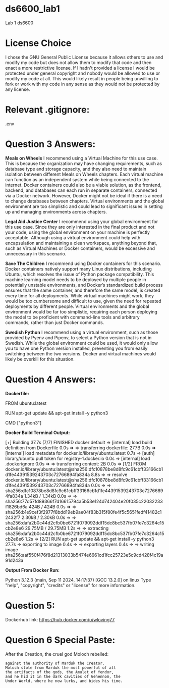 # ds6600_lab1
Lab 1 ds6600

# License Choice

I chose the GNU General Public License because it allows others to use and modify my code but does not allow them to modify that code and then enact a more restrictive license. If I hadn't provided a license I would be protected under general copyright and nobody would be allowed to use or modify my code at all. This would likely result in people being unwilling to fork or work with my code in any sense as they would not be protected by any license.

# Relevant .gitignore: 

.env

# Question 3 Answers:

**Meals on Wheels**
I recommend using a Virtual Machine for this use case. This is because the organization may have changing requirements, such as database type and storage capacity, and they also need to maintain isolation between different Meals on Wheels chapters. Each virtual machine can function as an independent system while being connected to the internet. Docker containers could also be a viable solution, as the frontend, backend, and databases can each run in separate containers, connected via a Docker network. However, Docker might not be ideal if there is a need to change databases between chapters. Virtual environments and the global environment are too simplistic and could lead to significant issues in setting up and managing environments across chapters.

**Legal Aid Justice Center**
I recommend using your global environment for this use case. Since they are only interested in the final product and not your code, using the global environment on your machine is perfectly acceptable. Although using a virtual environment could help with encapsulation and maintaining a clean workspace, anything beyond that, such as Virtual Machines or Docker containers, would be excessive and unnecessary in this scenario.

**Save The Children**
I recommend using Docker containers for this scenario. Docker containers natively support many Linux distributions, including Ubuntu, which resolves the issue of Python package compatibility. This machine learning model needs to be deployed by multiple people in potentially unstable environments, and Docker’s standardized build process ensures that the same container, and therefore the same model, is created every time for all deployments. While virtual machines might work, they would be too cumbersome and difficult to use, given the need for repeated deployments by different people. Virtual environments and the global environment would be far too simplistic, requiring each person deploying the model to be proficient with command-line tools and arbitrary commands, rather than just Docker commands.

**Swedish Python**
I recommend using a virtual environment, such as those provided by Pyenv and Pipenv, to select a Python version that is not in Swedish. While the global environment could be used, it would only allow you to have one Python version installed, preventing you from easily switching between the two versions. Docker and virtual machines would likely be overkill for this situation.

# Question 4 Answers: 

**Dockerfile:**

FROM ubuntu:latest

RUN apt-get update && apt-get install -y python3

CMD ["python3"]

**Docker Build Terminal Output:** 

[+] Building 37.7s (7/7) FINISHED                                                                                                                                                                                                                                 docker:default
 => [internal] load build definition from Dockerfile                                                                                                                                                                                                                        0.0s
 => => transferring dockerfile: 277B                                                                                                                                                                                                                                        0.0s
 => [internal] load metadata for docker.io/library/ubuntu:latest                                                                                                                                                                                                            0.7s
 => [auth] library/ubuntu:pull token for registry-1.docker.io                                                                                                                                                                                                               0.0s
 => [internal] load .dockerignore                                                                                                                                                                                                                                           0.0s
 => => transferring context: 2B                                                                                                                                                                                                                                             0.0s
 => [1/2] FROM docker.io/library/ubuntu:latest@sha256:dfc10878be8d8fc9c61cbff33166cb1d1fe44391539243703c72766894fa834a                                                                                                                                                      8.8s
 => => resolve docker.io/library/ubuntu:latest@sha256:dfc10878be8d8fc9c61cbff33166cb1d1fe44391539243703c72766894fa834a                                                                                                                                                      0.0s
 => => sha256:dfc10878be8d8fc9c61cbff33166cb1d1fe44391539243703c72766894fa834a 1.34kB / 1.34kB                                                                                                                                                                              0.0s
 => => sha256:77d57fd89366f7d16615794a5b53e124d742404e20f035c22032233f1826bd6a 424B / 424B                                                                                                                                                                                  0.0s
 => => sha256:b1e9cef3f2977f8bdd19eb9ae04f83b315f80fe4f5c5651fedf41482c12432f7 2.30kB / 2.30kB                                                                                                                                                                              0.0s
 => => sha256:dafa2b0c44d2cfb0be6721f079092ddf15dc8bc537fb07fe7c3264c15cb2e8e6 29.75MB / 29.75MB                                                                                                                                                                            1.2s
 => => extracting sha256:dafa2b0c44d2cfb0be6721f079092ddf15dc8bc537fb07fe7c3264c15cb2e8e6                                                                                                                                                                                   1.2s
 => [2/2] RUN apt-get update && apt-get install -y python3                                                                                                                                                                                                                 27.7s
 => exporting to image                                                                                                                                                                                                                                                      0.4s 
 => => exporting layers                                                                                                                                                                                                                                                     0.4s 
 => => writing image sha256:aaf550f476f8d21313033b5474e6661cd1fcc25723e5c9cd428f4c19a91d243a   

 **Output From Docker Run:**

Python 3.12.3 (main, Sep 11 2024, 14:17:37) [GCC 13.2.0] on linux
Type "help", "copyright", "credits" or "license" for more information.
>>>

# Question 5: 

Dockerhub link: https://hub.docker.com/u/wloving77 

# Question 6 Special Paste:

After the Creation, the cruel god Moloch rebelled:

    against the authority of Marduk the Creator.
    Moloch stole from Marduk the most powerful of all
    the artifacts of the gods, the Amulet of Yendor,
    and he hid it in the dark cavities of Gehennom, the
    Under World, where he now lurks, and bides his time.
